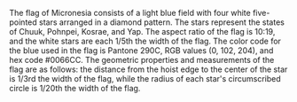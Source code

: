The flag of Micronesia consists of a light blue field with four white five-pointed stars arranged in a diamond pattern. The stars represent the states of Chuuk, Pohnpei, Kosrae, and Yap. The aspect ratio of the flag is 10:19, and the white stars are each 1/5th the width of the flag. The color code for the blue used in the flag is Pantone 290C, RGB values (0, 102, 204), and hex code #0066CC. The geometric properties and measurements of the flag are as follows: the distance from the hoist edge to the center of the star is 1/3rd the width of the flag, while the radius of each star's circumscribed circle is 1/20th the width of the flag.